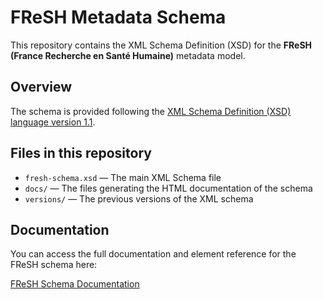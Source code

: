 # FReSH Metadata Schema

This repository contains the XML Schema Definition (XSD) for the **FReSH (France Recherche en Santé Humaine)** metadata model. 

## Overview

The schema is provided following the [XML Schema Definition (XSD) language version 1.1](https://www.w3.org/TR/xmlschema11-1/).

## Files in this repository

- `fresh-schema.xsd` — The main XML Schema file
- `docs/` — The files generating the HTML documentation of the schema
- `versions/` — The previous versions of the XML schema

## Documentation

You can access the full documentation and element reference for the FReSH schema here:

[FReSH Schema Documentation](https://portail-fresh.github.io/fresh-metadata-schema/)  
